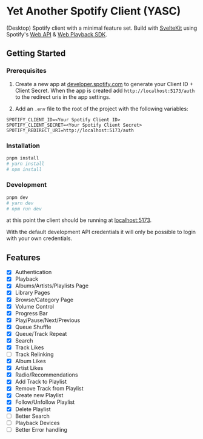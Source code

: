 # Yet Another Spotify Client (YASC)

(Desktop) Spotify client with a minimal feature set. Build with [SvelteKit](https://kit.svelte.dev/) using Spotify's [Web API](https://developer.spotify.com/documentation/web-api) & [Web Playback SDK](https://developer.spotify.com/documentation/web-playback-sdk).

## Getting Started

### Prerequisites

1. Create a new app at [developer.spotify.com](https://developer.spotify.com/) to generate your Client ID + Client Secret. When the app is created add `http://localhost:5173/auth` to the redirect uris in the app settings.

2. Add an `.env` file to the root of the project with the following variables:

```env
SPOTIFY_CLIENT_ID=<Your Spotify Client ID>
SPOTIFY_CLIENT_SECRET=<Your Spotify Client Secret>
SPOTIFY_REDIRECT_URI=http://localhost:5173/auth
```

### Installation

```bash
pnpm install
# yarn install
# npm install
```

### Development

```bash
pnpm dev
# yarn dev
# npm run dev
```

at this point the client should be running at [localhost:5173](http://localhost:5173).

With the default development API credentials it will only be possible to login with your own credentials.

## Features

- [X] Authentication
- [X] Playback
- [X] Albums/Artists/Playlists Page
- [X] Library Pages
- [X] Browse/Category Page
- [X] Volume Control
- [X] Progress Bar
- [X] Play/Pause/Next/Previous
- [X] Queue Shuffle
- [X] Queue/Track Repeat
- [X] Search
- [X] Track Likes
- [ ] Track Relinking
- [X] Album Likes
- [X] Artist Likes
- [X] Radio/Recommendations
- [X] Add Track to Playlist
- [X] Remove Track from Playlist
- [X] Create new Playlist
- [X] Follow/Unfollow Playlist
- [X] Delete Playlist
- [ ] Better Search
- [ ] Playback Devices
- [ ] Better Error handling
